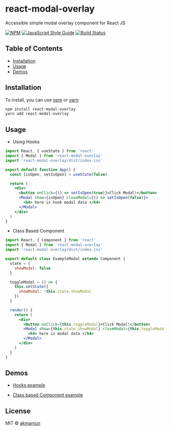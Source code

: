 # react-modal-overlay

Accessible simple modal overlay component for React JS

[![NPM](https://img.shields.io/npm/v/react-modal-overlay.svg)](https://www.npmjs.com/package/react-modal-overlay) [![JavaScript Style Guide](https://img.shields.io/badge/code_style-standard-brightgreen.svg)](https://standardjs.com) [![Build Status](https://travis-ci.org/akmamun/react-modal-overlay.svg?branch=master)](https://travis-ci.org/akmamun/react-modal-overlay)

## Table of Contents

- [Installation](#installation)
- [Usage](#usage)
- [Demos](#demos)

## Installation

To install, you can use [npm](https://npmjs.com/) or [yarn](https://yarnpkg.com):

```bash
npm install react-modal-overlay
yarn add react-modal-overlay
```

## Usage

- Using Hooks

```jsx
import React, { useState } from 'react'
import { Modal } from 'react-modal-overlay'
import 'react-modal-overlay/dist/index.css'

export default function App() {
  const [isOpen, setIsOpen] = useState(false)

  return (
    <div>
      <button onClick={() => setIsOpen(true)}>Click Modal!</button>
      <Modal show={isOpen} closeModal={() => setIsOpen(false)}>
        <h4> here is hook modal data </h4>
      </Modal>
    </div>
  )
}
```

- Class Based Component

```jsx
import React, { Component } from 'react'
import { Modal } from 'react-modal-overlay'
import 'react-modal-overlay/dist/index.css'

export default class ExampleModal extends Component {
  state = {
    showModal: false
  }

  toggleModal = () => {
    this.setState({
      showModal: !this.state.showModal
    })
  }

  render() {
    return (
      <div>
        <button onClick={this.toggleModal}>Click Modal!</button>
        <Modal show={this.state.showModal} closeModal={this.toggleModal}>
          <h4> here is modal data </h4>
        </Modal>
      </div>
    )
  }
}
```

## Demos

- [Hooks example](https://codesandbox.io/s/react-modal-overlay-wybon?file=/src/Hooks.js)

- [Class based Component example](https://codesandbox.io/s/react-modal-overlay-wybon)

## License

MIT © [akmamun](https://github.com/akmamun)
